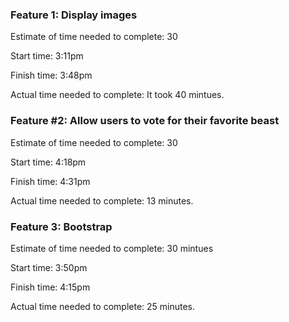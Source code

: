 ### Feature 1: Display images

Estimate of time needed to complete: 30

Start time: 3:11pm

Finish time: 3:48pm

Actual time needed to complete: It took 40 mintues.

### Feature #2: Allow users to vote for their favorite beast

Estimate of time needed to complete: 30

Start time: 4:18pm

Finish time: 4:31pm

Actual time needed to complete: 13 minutes.

### Feature 3: Bootstrap

Estimate of time needed to complete: 30 mintues

Start time: 3:50pm

Finish time: 4:15pm

Actual time needed to complete: 25 minutes.
